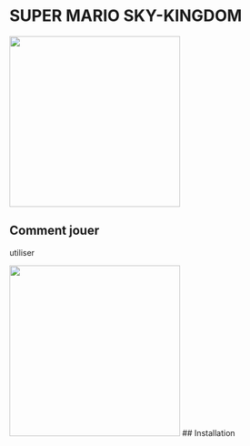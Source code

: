 #  SUPER MARIO SKY-KINGDOM
<img   height = "300px" width="300px" src="https://raw.githubusercontent.com/deverror6068/GameProg_B2_Pham_Alexandre/git_icons/game_logo.png">

## Comment jouer 

utiliser 

<img   height = "300px" width="300px" src="https://raw.githubusercontent.com/deverror6068/GameProg_B2_Pham_Alexandre/git_icons/keys.png">
## Installation
